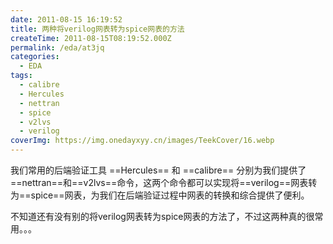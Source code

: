 ```yaml
---
date: 2011-08-15 16:19:52
title: 两种将verilog网表转为spice网表的方法
createTime: 2011-08-15T08:19:52.000Z
permalink: /eda/at3jq
categories:
  - EDA
tags:
  - calibre
  - Hercules
  - nettran
  - spice
  - v2lvs
  - verilog
coverImg: https://img.onedayxyy.cn/images/TeekCover/16.webp
---
```


我们常用的后端验证工具 ==Hercules== 和 ==calibre== 分别为我们提供了==nettran==和==v2lvs==命令，这两个命令都可以实现将==verilog==网表转为==spice==网表，为我们在后端验证过程中网表的转换和综合提供了便利。

<LinkCard 
  title="《v2lvs命令将verilog网表转为spice网表使用举例》" 
  href="http://www.chiplayout.net/two-ways-to-verilog-netlist-to-spice-netlist-method.html" description="最常用的利用calibre中的v2lvs命令将verilog网表转为spice网表" 
/>

<LinkCard 
  title="《利用nettran将.v/verilog网表转为spice网表》" 
  href="http://www.chiplayout.net/use-nettran-verilog-to-spice-netlist.html" 
  description="Hercules中的nettran命令将verilog网表转为spice网表" 
/>

不知道还有没有别的将verilog网表转为spice网表的方法了，不过这两种真的很常用。。。
